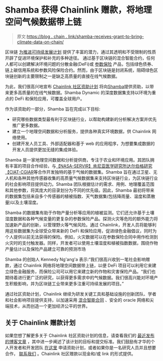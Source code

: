 # Shamba 获得 Chainlink 赠款，将地理空间气候数据带上链

> 原文:[https://blog . chain . link/shamba-receives-grant-to-bring-climate-data-on-chain/](https://blog.chain.link/shamba-receives-grant-to-bring-climate-data-on-chain/)

区块链 [为推进可持续发展计划](https://www.eea.europa.eu/publications/blockchain-and-the-environment) 提供了丰富的潜力，通过其透明和不受限制的性质开辟了促进环境保护和补充的多种途径。 通过基于区块链的混合智能合约，任何人都可以创建解决环境问题的分散金融(DeFi)或 [参数保险](https://blog.chain.link/blockchain-insurance/) 产品，包括绿色债券、链上碳信用系统和参数风险保险合约。然而，由于区块链是封闭系统，阻碍绿色区块链创新的主要限制之一是缺乏高质量的直接在线气候数据。

为此，我们很高兴地宣布 [Chainlink 社区资助计划](https://chain.link/community/grants) 将向[Shamba](https://shamba.link)提供资助，以带来更多高质量的在线气候数据。Shamba Dynamic 的深度数据集支持以环境为重点的 DeFi 和保险应用，可覆盖全球用户。

作为该资助的一部分，Shamba 旨在完成以下目标:

*   研究哪些数据类型最有利于区块链行业，以帮助构建新的分析解决方案并优先推广更多数据。
*   建立一个地理空间数据和分析服务，提供各种真实环境数据，供 Chainlink 网络使用。
*   创建开发人员工具、外部适配器和基于 web 的应用程序，为想要集成数据的开发人员提供更加无缝的集成体验。

Shamba 是一家地理空间数据和分析提供商，专注于农业和环境应用。其团队拥有丰富的项目合作经验，与[【NASA-SERVIR】](https://www.nasa.gov/mission_pages/servir/index.html)[肯尼亚医学研究所](https://www.kemri.go.ke/)[达尔伯格研究](https://dalberg.com/what-we-do/dalberg-research/)[【CIAT-CGIAR](https://ciat.cgiar.org/)等合作开发独特的基于气候的数据集。Shamba 旨在通过卫星、无人机和各种其他传感器收集的高质量气候数据集来支持区块链行业，为区块链行业的社会影响项目提供动力。Shamba 团队根据估计的需求、用例、地理覆盖范围和其他参数，将其庞大的目录划分为不同的优先级。因此，Shamba 最初将带来的数据集包括来自多个传感器的植被指数、天气数据集(包括降雨量、温度和蒸散量)以及土壤湿度。 

Shamba 的数据集有助于作物产量分析等应用的植被监测。它们还允许基于土壤湿度数据和各种气候变量的更复杂的参数保险产品。探测火灾等危险的额外能力将加速新产品的创新，以管理野火等气候风险。通过 Chainlink，开发人员将能够利用这些数据集为全球受众带来新的 DeFi 和保险应用，促进绿色金融倡议，同时为个人提供以前无法获得的保险。例如，火灾数据可以在参数保险合同中用作检测到火灾时的支付触发器。同样，开发者可以使用土壤湿度和植被指数数据，围绕作物产量估计以及保险产品建立可靠的预测市场

Shamba 的创始人 Kennedy Ng'ang'a 表示:“我们很高兴收到一笔社会影响赠款，通过 Chainlink 网络将地理空间数据带上链，以便 DeFi 项目可以利用它来建立绿色金融服务，而保险公司可以用它来建立新的作物和灾害保险产品。“我们也期待着进行更广泛的研究，以获得更多需求中的气候数据。我们很高兴能对环境产生积极影响，并为区块链工业带来更多注重可持续发展的项目。”

通过社区资助计划，Chainlink 继续为研发关键工具和基础设施的创新团队、学者和社会影响项目提供支持，以加速采用 [混合智能合同](https://blog.chain.link/hybrid-smart-contracts-explained/) 、安全的 oracle 网络和尖端技术，从而创造一个更加经济公平的世界。

## 关于 Chainlink 赠款计划

如果您想了解更多关于 Chainlink 社区资助计划的信息，请查看我们的 [最近发布的博客文章](https://blog.chain.link/introducing-the-chainlink-community-grant-program/) ，其中进一步阐述了该计划的目标和提交标准。我们鼓励有才华的个人开发者和开发团队 [在这里](https://chainlinkgrants.typeform.com/to/efEbsq) 申请资助计划，或者如果你是一名研究人员并且想要合作， [联系我们](/cdn-cgi/l/email-protection#582a3d2b3d392a3b30183b303931363431363334393a2b763b3735) 。Chainlink 社区赠款以现金和/或 link 的形式提供。